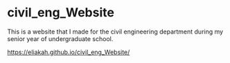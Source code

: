 # civil_eng_Website
This is a website that I made for the civil engineering department during my senior year of undergraduate school. 

https://eliakah.github.io/civil_eng_Website/
